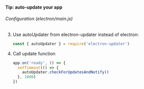 #### Tip: auto-update your app

###### Configuration (electron/main.js)

3. Use autoUpdater from electron-updater instead of electron:

    ```js
    const { autoUpdater } = require('electron-updater')
    ```

4. Call update function

    ```js
    app.on('ready', () => {
      setTimeout(() => {
        autoUpdater.checkForUpdatesAndNotify()
      }, 1000)
    })
    ```


<aside class="notes">
</aside>
